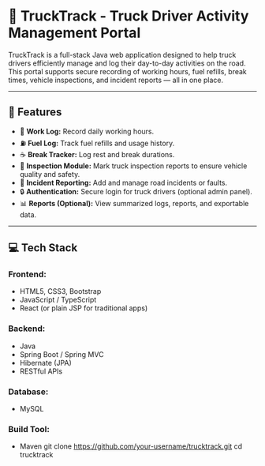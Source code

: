 # 🚚 TruckTrack - Truck Driver Activity Management Portal

TruckTrack is a full-stack Java web application designed to help truck drivers efficiently manage and log their day-to-day activities on the road. This portal supports secure recording of working hours, fuel refills, break times, vehicle inspections, and incident reports — all in one place.

---

## 🧩 Features

- 📅 **Work Log:** Record daily working hours.
- ⛽ **Fuel Log:** Track fuel refills and usage history.
- ☕ **Break Tracker:** Log rest and break durations.
- 🔧 **Inspection Module:** Mark truck inspection reports to ensure vehicle quality and safety.
- 🚨 **Incident Reporting:** Add and manage road incidents or faults.
- 🔒 **Authentication:** Secure login for truck drivers (optional admin panel).
- 📊 **Reports (Optional):** View summarized logs, reports, and exportable data.

---

## 💻 Tech Stack

### Frontend:
- HTML5, CSS3, Bootstrap
- JavaScript / TypeScript
- React (or plain JSP for traditional apps)

### Backend:
- Java
- Spring Boot / Spring MVC
- Hibernate (JPA)
- RESTful APIs

### Database:
- MySQL

### Build Tool:
- Maven
git clone https://github.com/your-username/trucktrack.git
cd trucktrack
